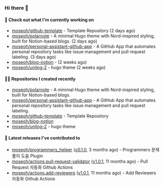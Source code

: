### Hi there 👋

#### 👷 Check out what I'm currently working on

- [moseoh/github-template](https://github.com/moseoh/github-template) - Template Repository (2 days ago)
- [moseoh/polarnote](https://github.com/moseoh/polarnote) -  A minimal Hugo theme with Nord-inspired styling, built for Notion-based blogs. (2 days ago)
- [moseoh/personal-assistant-github-app](https://github.com/moseoh/personal-assistant-github-app) - A GitHub App that automates personal repository tasks like issue management and pull request labeling. (3 days ago)
- [moseoh/blog-notion](https://github.com/moseoh/blog-notion) -  (2 weeks ago)
- [moseoh/unilog-2](https://github.com/moseoh/unilog-2) - hugo theme (2 weeks ago)

#### 👨‍💻 Repositories I created recently

- [moseoh/polarnote](https://github.com/moseoh/polarnote) -  A minimal Hugo theme with Nord-inspired styling, built for Notion-based blogs.
- [moseoh/personal-assistant-github-app](https://github.com/moseoh/personal-assistant-github-app) - A GitHub App that automates personal repository tasks like issue management and pull request labeling.
- [moseoh/github-template](https://github.com/moseoh/github-template) - Template Repository
- [moseoh/blog-notion](https://github.com/moseoh/blog-notion)
- [moseoh/unilog-2](https://github.com/moseoh/unilog-2) - hugo theme

#### 🚀 Latest releases I've contributed to

- [moseoh/programmers_helper](https://github.com/moseoh/programmers_helper) ([v0.1.0](https://github.com/moseoh/programmers_helper/releases/tag/v0.1.0), 3 months ago) - Programmers 문제풀이 도움 Plugin
- [moseoh/actions.pull-request-validator](https://github.com/moseoh/actions.pull-request-validator) ([v1.0.1](https://github.com/moseoh/actions.pull-request-validator/releases/tag/v1.0.1), 11 months ago) - Pull Request 자동화 Github Actions
- [moseoh/actions.add-reviewers](https://github.com/moseoh/actions.add-reviewers) ([v1.0.1](https://github.com/moseoh/actions.add-reviewers/releases/tag/v1.0.1), 11 months ago) - Add Reviewers 자동화 Github Actions

